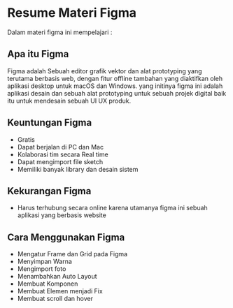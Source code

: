 # Resume Materi Figma

Dalam materi figma ini mempelajari :

## Apa itu Figma 

Figma adalah Sebuah editor grafik vektor dan alat prototyping yang terutama berbasis web, dengan fitur offline tambahan yang diaktifkan oleh aplikasi desktop untuk macOS dan Windows. yang initinya figma ini adalah aplikasi desain dan sebuah alat prototyping untuk sebuah projek digital baik itu untuk mendesain sebuah UI UX produk.

## Keuntungan Figma

* Gratis
* Dapat berjalan di PC dan Mac 
* Kolaborasi tim secara Real time
* Dapat mengimport file sketch
* Memiliki banyak library dan desain sistem 

## Kekurangan Figma 

* Harus terhubung secara online karena utamanya figma ini sebuah aplikasi yang berbasis website

## Cara Menggunakan Figma

* Mengatur Frame dan Grid pada Figma
* Menyimpan Warna
* Mengimport foto
* Menambahkan Auto Layout
* Membuat Komponen
* Membuat Elemen menjadi Fix
* Membuat scroll dan hover 
